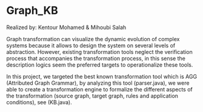 # Graph_KB

Realized by: Kentour Mohamed & Mihoubi Salah

Graph transformation can visualize the dynamic evolution of complex systems because it allows to design the system on several levels of abstraction. However, existing transformation tools neglect the verification process that accompanies the transformation process, in this sense the description logics seem the preferred targets to operationalize these tools.

In this project, we targeted the best known transformation tool which is AGG (Attributed Graph Grammar), by analyzing this tool (parser.java), we were able to create a transformation engine to formalize the different aspects of the transformation (source graph, target graph, rules and application conditions), see (KB.java).
